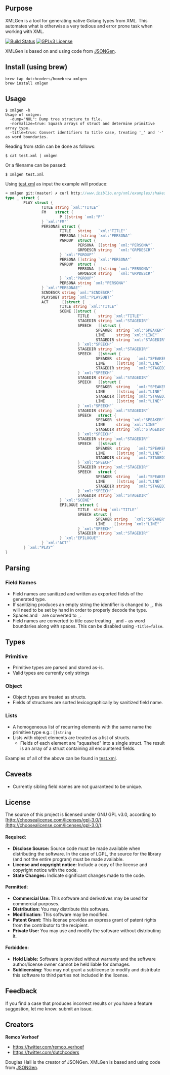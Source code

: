 ## Purpose
XMLGen is a tool for generating native Golang types from XML. This automates what is otherwise a very tedious and error prone task when working with XML.

[![Build Status](http://img.shields.io/travis/dutchcoders/XMLGen.svg?style=flat)](https://travis-ci.org/dutchcoders/XMLGen)
[![GPLv3 License](http://img.shields.io/badge/license-GPLv3-blue.svg?style=flat)](http://choosealicense.com/licenses/gpl-3.0/)

XMLGen is based on and using code from [JSONGen](https://github.com/bemasher/JSONGen).

## Install (using brew)

```
brew tap dutchcoders/homebrew-xmlgen
brew install xmlgen
```

## Usage

```
$ xmlgen -h
Usage of xmlgen:
  -dump="NUL": Dump tree structure to file.
  -normalize=true: Squash arrays of struct and determine primitive array type.
  -title=true: Convert identifiers to title case, treating '_' and '-' as word boundaries.
```

Reading from stdin can be done as follows:
```
$ cat test.xml | xmlgen
```

Or a filename can be passed:
```
$ xmlgen test.xml
```

Using [test.xml](test.xml) as input the example will produce:
```go
➜ xmlgen git:(master) ✗ curl http://www.ibiblio.org/xml/examples/shakespeare/all_well.xml | xmlgen
type _ struct {
        PLAY struct {
                TITLE string `xml:"TITLE"`
                FM    struct {
                        P []string `xml:"P"`
                } `xml:"FM"`
                PERSONAE struct {
                        TITLE   string   `xml:"TITLE"`
                        PERSONA []string `xml:"PERSONA"`
                        PGROUP  struct {
                                PERSONA  []string `xml:"PERSONA"`
                                GRPDESCR string   `xml:"GRPDESCR"`
                        } `xml:"PGROUP"`
                        PERSONA []string `xml:"PERSONA"`
                        PGROUP  struct {
                                PERSONA  []string `xml:"PERSONA"`
                                GRPDESCR string   `xml:"GRPDESCR"`
                        } `xml:"PGROUP"`
                        PERSONA string `xml:"PERSONA"`
                } `xml:"PERSONAE"`
                SCNDESCR string `xml:"SCNDESCR"`
                PLAYSUBT string `xml:"PLAYSUBT"`
                ACT      []struct {
                        TITLE string `xml:"TITLE"`
                        SCENE []struct {
                                TITLE    string `xml:"TITLE"`
                                STAGEDIR string `xml:"STAGEDIR"`
                                SPEECH   []struct {
                                        SPEAKER  string `xml:"SPEAKER"`
                                        LINE     string `xml:"LINE"`
                                        STAGEDIR string `xml:"STAGEDIR"`
                                } `xml:"SPEECH"`
                                STAGEDIR string `xml:"STAGEDIR"`
                                SPEECH   []struct {
                                        SPEAKER  string   `xml:"SPEAKER"`
                                        LINE     []string `xml:"LINE"`
                                        STAGEDIR string   `xml:"STAGEDIR"`
                                } `xml:"SPEECH"`
                                STAGEDIR string `xml:"STAGEDIR"`
                                SPEECH   []struct {
                                        SPEAKER  string   `xml:"SPEAKER"`
                                        LINE     []string `xml:"LINE"`
                                        STAGEDIR []string `xml:"STAGEDIR"`
                                        LINE     []string `xml:"LINE"`
                                } `xml:"SPEECH"`
                                STAGEDIR string `xml:"STAGEDIR"`
                                SPEECH   struct {
                                        SPEAKER  string `xml:"SPEAKER"`
                                        LINE     string `xml:"LINE"`
                                        STAGEDIR string `xml:"STAGEDIR"`
                                } `xml:"SPEECH"`
                                STAGEDIR string `xml:"STAGEDIR"`
                                SPEECH   []struct {
                                        SPEAKER  string   `xml:"SPEAKER"`
                                        LINE     []string `xml:"LINE"`
                                        STAGEDIR string   `xml:"STAGEDIR"`
                                } `xml:"SPEECH"`
                                STAGEDIR string `xml:"STAGEDIR"`
                                SPEECH   struct {
                                        SPEAKER  string   `xml:"SPEAKER"`
                                        LINE     []string `xml:"LINE"`
                                        STAGEDIR string   `xml:"STAGEDIR"`
                                } `xml:"SPEECH"`
                                STAGEDIR string `xml:"STAGEDIR"`
                        } `xml:"SCENE"`
                        EPILOGUE struct {
                                TITLE  string `xml:"TITLE"`
                                SPEECH struct {
                                        SPEAKER string   `xml:"SPEAKER"`
                                        LINE    []string `xml:"LINE"`
                                } `xml:"SPEECH"`
                                STAGEDIR string `xml:"STAGEDIR"`
                        } `xml:"EPILOGUE"`
                } `xml:"ACT"`
        } `xml:"PLAY"`
}
```

## Parsing
### Field Names
  * Field names are sanitized and written as exported fields of the generated type.
  * If sanitizing produces an empty string the identifier is changed to `_`, this will need to be set by hand in order to properly decode the type.
  * Spaces and `-` are converted to `_`.
  * Field names are converted to title case treating `_` and `-` as word boundaries along with spaces. This can be disabled using `-title=false`.

## Types
### Primitive
  * Primitive types are parsed and stored as-is.
  * Valid types are currently only strings

### Object
  * Object types are treated as structs.
  * Fields of structures are sorted lexicographically by sanitized field name.

### Lists
  * A homogeneous list of recurring elements with the same name the primitive type e.g.: `[]string`
  * Lists with object elements are treated as a list of structs.
    * Fields of each element are "squashed" into a single struct. The result is an array of a struct containing all encountered fields.   

Examples of all of the above can be found in [test.xml](test.xml).

## Caveats
  * Currently sibling field names are not guaranteed to be unique.

## License
The source of this project is licensed under GNU GPL v3.0, according to [http://choosealicense.com/licenses/gpl-3.0/](http://choosealicense.com/licenses/gpl-3.0/):

#### Required:

 * **Disclose Source:** Source code must be made available when distributing the software. In the case of LGPL, the source for the library (and not the entire program) must be made available.
 * **License and copyright notice:** Include a copy of the license and copyright notice with the code.
 * **State Changes:** Indicate significant changes made to the code.

#### Permitted:

 * **Commercial Use:** This software and derivatives may be used for commercial purposes.
 * **Distribution:** You may distribute this software.
 * **Modification:** This software may be modified.
 * **Patent Grant:** This license provides an express grant of patent rights from the contributor to the recipient.
 * **Private Use:** You may use and modify the software without distributing it.

#### Forbidden:

 * **Hold Liable:** Software is provided without warranty and the software author/license owner cannot be held liable for damages.
 * **Sublicensing:** You may not grant a sublicense to modify and distribute this software to third parties not included in the license.

## Feedback
If you find a case that produces incorrect results or you have a feature suggestion, let me know: submit an issue.

## Creators

**Remco Verhoef**
- <https://twitter.com/remco_verhoef>
- <https://twitter.com/dutchcoders>

Douglas Hall is the creator of JSONGen. XMLGen is based and using code from [JSONGen](https://github.com/bemasher/JSONGen).

